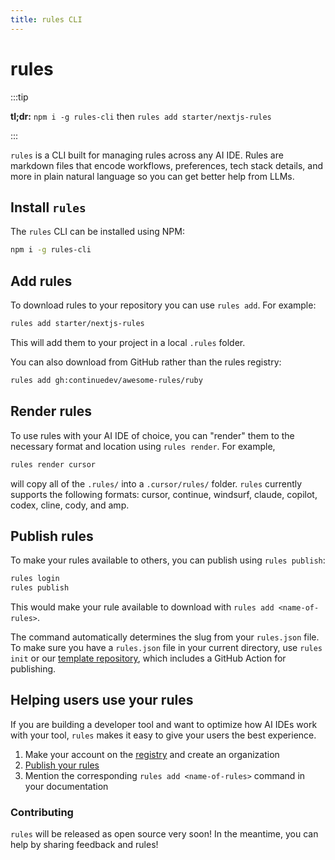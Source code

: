 ```yaml
---
title: rules CLI
---
```


# rules

:::tip

**tl;dr:** `npm i -g rules-cli` then `rules add starter/nextjs-rules`

:::

`rules` is a CLI built for managing rules across any AI IDE. Rules are markdown files that encode workflows, preferences, tech stack details, and more in plain natural language so you can get better help from LLMs.

## Install `rules`

The `rules` CLI can be installed using NPM:

```bash
npm i -g rules-cli
```

## Add rules

To download rules to your repository you can use `rules add`. For example:

```bash
rules add starter/nextjs-rules
```

This will add them to your project in a local `.rules` folder.

You can also download from GitHub rather than the rules registry:

```bash
rules add gh:continuedev/awesome-rules/ruby
```

## Render rules

To use rules with your AI IDE of choice, you can "render" them to the necessary format and location using `rules render`. For example,

```bash
rules render cursor
```

will copy all of the `.rules/` into a `.cursor/rules/` folder. `rules` currently supports the following formats: cursor, continue, windsurf, claude, copilot, codex, cline, cody, and amp.

## Publish rules

To make your rules available to others, you can publish using `rules publish`:

```bash
rules login
rules publish
```

This would make your rule available to download with `rules add <name-of-rules>`.

The command automatically determines the slug from your `rules.json` file. To make sure you have a `rules.json` file in your current directory, use `rules init` or our [template repository](https://github.com/continuedev/rules-template), which includes a GitHub Action for publishing.

## Helping users use your rules

If you are building a developer tool and want to optimize how AI IDEs work with your tool, `rules` makes it easy to give your users the best experience.

1. Make your account on the [registry](https://hub.continue.dev/signup) and create an organization
2. [Publish your rules](index.md#publish-rules)
3. Mention the corresponding `rules add <name-of-rules>` command in your documentation

### Contributing

`rules` will be released as open source very soon! In the meantime, you can help by sharing feedback and rules!
